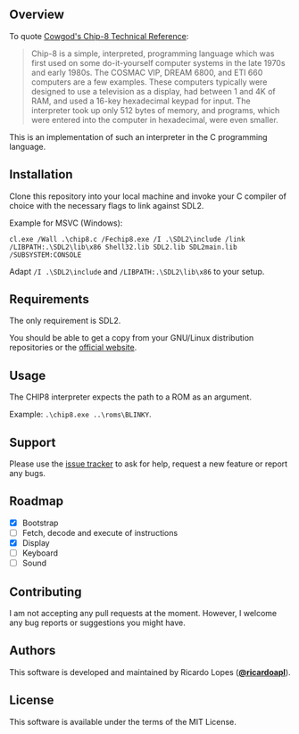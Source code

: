 ## Overview

To quote [Cowgod's Chip-8 Technical Reference](http://devernay.free.fr/hacks/chip8/C8TECH10.HTM):

> Chip-8 is a simple, interpreted, programming language which was first used on some do-it-yourself computer systems in the late 1970s and early 1980s.
> The COSMAC VIP, DREAM 6800, and ETI 660 computers are a few examples.
> These computers typically were designed to use a television as a display, had between 1 and 4K of RAM, and used a 16-key hexadecimal keypad for input.
> The interpreter took up only 512 bytes of memory, and programs, which were entered into the computer in hexadecimal, were even smaller.

This is an implementation of such an interpreter in the C programming language.

## Installation

Clone this repository into your local machine and invoke your C compiler of choice with the necessary flags to link against SDL2.

Example for MSVC (Windows):

```
cl.exe /Wall .\chip8.c /Fechip8.exe /I .\SDL2\include /link /LIBPATH:.\SDL2\lib\x86 Shell32.lib SDL2.lib SDL2main.lib /SUBSYSTEM:CONSOLE
```

Adapt `/I .\SDL2\include` and `/LIBPATH:.\SDL2\lib\x86` to your setup.

## Requirements

The only requirement is SDL2.

You should be able to get a copy from your GNU/Linux distribution repositories or the [official website](https://www.libsdl.org/).

## Usage

The CHIP8 interpreter expects the path to a ROM as an argument.

Example: ```.\chip8.exe ..\roms\BLINKY```.

## Support

Please use the [issue tracker](https://github.com/ricardoapl/chip8/issues) to ask for help, request a new feature or report any bugs.

## Roadmap

- [x] Bootstrap
- [ ] Fetch, decode and execute of instructions
- [x] Display
- [ ] Keyboard
- [ ] Sound

## Contributing

I am not accepting any pull requests at the moment. However, I welcome any bug reports or suggestions you might have.

## Authors

This software is developed and maintained by Ricardo Lopes ([**@ricardoapl**](https://github.com/ricardoapl)).

## License

This software is available under the terms of the MIT License.